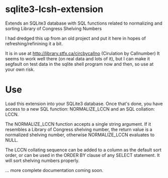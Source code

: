 sqlite3-lcsh-extension
======================

Extends an SQLite3 database with SQL functions related to normalizing and sorting Library of Congress Shelving Numbers

I had dredged this up from an old project and put it here in hopes of refreshing/refinining it a bit.

It is in use at http://library.stfx.ca/circbycallno (Cirulation by Callnumber)  It seems to work well there (on real data and lots of it), but I can make it segfault on test data in the sqlite shell program now and then, so use at your own risk.


Use
==============

Load this extension into your SQLite3 database.  Once that's done, you have access to a new SQL function: NORMALIZE_LCCN and an SQL collation: LCCN.

The NORMALIZE_LCCN function accepts a single string argument.  If it resembles a Library of Congress shelving number, the return value is a normalized shelving number, otherwise NORMALIZE_LCCN evaluates to NULL.

The LCCN collating sequence can be added to a column as the default sort order, or can be used in the ORDER BY clause of any SELECT statement.  It will sort shelving numbers properly.

... more complete documentation coming soon.

